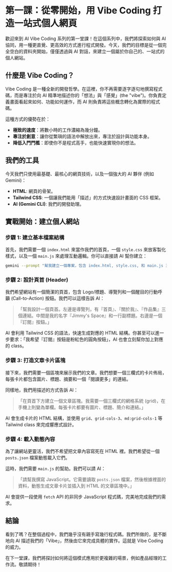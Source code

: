 # 第一課：從零開始，用 Vibe Coding 打造一站式個人網頁

歡迎來到 AI Vibe Coding 系列的第一堂課！在這個系列中，我們將探索如何與 AI 協同，用一種更直覺、更高效的方式進行程式開發。今天，我們的目標是從一個完全空白的資料夾開始，僅僅透過與 AI 對話，來建立一個屬於你自己的、一站式的個人網站。

## 什麼是 Vibe Coding？

Vibe Coding 是一種全新的開發哲學。在這裡，你不再需要逐字逐句地撰寫程式碼，而是專注於向 AI 精準地描述你的「想法」與「感覺」(the "vibe")。你負責定義畫面看起來如何、功能如何運作，而 AI 則負責將這些概念轉化為實際的程式碼。

這種方式的優勢在於：
- **極致的速度**：將數小時的工作濃縮為幾分鐘。
- **專注於創意**：讓你從繁瑣的語法中解放出來，專注於設計與功能本身。
- **降低入門門檻**：即使你不是程式高手，也能快速實現你的想法。

## 我們的工具

今天我們只使用最基礎、最核心的網頁技術，以及一個強大的 AI 夥伴 (例如 Gemini)：

- **HTML**: 網頁的骨架。
- **Tailwind CSS**: 一個讓我們能用「描述」的方式快速設計畫面的 CSS 框架。
- **AI (Gemini CLI)**: 我們的開發助理。

## 實戰開始：建立個人網站

### 步驟 1: 建立基本檔案結構

首先，我們需要一個 `index.html` 來當作我們的首頁，一個 `style.css` 來放客製化樣式，以及一個 `main.js` 來處理互動邏輯。你可以直接請 AI 幫你建立：

```bash
gemini --prompt "幫我建立一個專案，包含 index.html, style.css, 和 main.js 三個檔案。"
```

### 步驟 2: 設計頁首 (Header)

我們希望網站有一個簡潔的頁首，包含 Logo/標題、導覽列和一個醒目的行動呼籲 (Call-to-Action) 按鈕。我們可以這樣告訴 AI：

> 「幫我設計一個頁首。左邊是導覽列，有『首頁』、『關於我』、『作品集』三個連結。中間是我的名字『Jimmy's Space』和一行副標題。右邊是一個『訂閱』按鈕。」

AI 會利用 Tailwind CSS 的語法，快速生成對應的 HTML 結構。你甚至可以進一步要求：「我希望『訂閱』按鈕是粉紅色的圓角按鈕」，AI 也會立刻幫你加上對應的 class。

### 步驟 3: 打造文章卡片區塊

接下來，我們需要一個區塊來展示我們的文章。我們想要一個三欄式的卡片佈局，每張卡片都包含圖片、標題、摘要和一個「閱讀更多」的連結。

同樣地，我們用描述的方式告訴 AI：

> 「在頁首下方建立一個文章區塊。我需要一個三欄式的網格系統 (grid)，在手機上則變為單欄。每張卡片都要有圖片、標題、簡介和連結。」

AI 會生成卡片的 HTML 結構，並使用 `grid`、`grid-cols-3`、`md:grid-cols-1` 等 Tailwind class 來完成響應式設計。

### 步驟 4: 載入動態內容

為了讓網站更靈活，我們不希望把文章內容寫死在 HTML 裡。我們希望從一個 `posts.json` 檔案動態載入它們。

這時，我們需要 `main.js` 的幫助。我們可以請 AI：

> 「請幫我撰寫 JavaScript。它需要讀取 `posts.json` 檔案，然後根據裡面的資料，動態生成文章卡片並插入到 HTML 的文章區塊中。」

AI 會提供一段使用 `fetch` API 的非同步 JavaScript 程式碼，完美地完成我們的需求。

## 結論

看到了嗎？在整個過程中，我們幾乎沒有親手寫幾行程式碼。我們所做的，是不斷地向 AI 描述我們的「Vibe」，然後由它來完成具體的實作。這就是 Vibe Coding 的威力。

在下一堂課，我們將探討如何將這個模式應用於更複雜的場景，例如產品經理的工作流。敬請期待！
